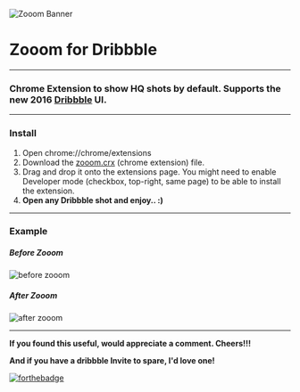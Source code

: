 ![Zooom Banner](https://raw.githubusercontent.com/prajwalrao/Zooom-Dribbble/master/img/zooom.png)
# Zooom for Dribbble

-------------------
### Chrome Extension to show HQ shots by default. Supports the new 2016 [Dribbble](http://dribbble.com) UI.

****
### Install



1. Open chrome://chrome/extensions
2. Download the [zooom.crx](https://raw.github.com/prajwalrao/Zooom-Dribbble/master/zooom.crx) (chrome extension) file.
3. Drag and drop it onto the extensions page. You might need to enable Developer mode (checkbox, top-right, same page) to be able to install the extension.
4. **Open any Dribbble shot and enjoy.. :)**


---

### Example

##### Before Zooom

![before zooom](https://raw.githubusercontent.com/prajwalrao/Zooom-Dribbble/master/img/before-zooom.png)



##### After Zooom

![after zooom](https://raw.githubusercontent.com/prajwalrao/Zooom-Dribbble/master/img/after-zooom.png)

---

**If you found this useful, would appreciate a comment. Cheers!!!** 

**And if you have a dribbble Invite to spare, I'd love one!**

[![forthebadge](http://forthebadge.com/images/badges/uses-css.svg)](http://forthebadge.com)